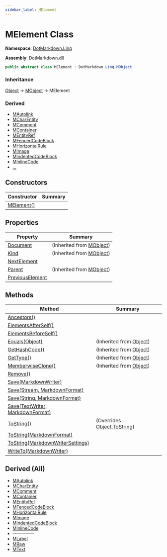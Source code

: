 ```yaml
---
sidebar_label: MElement
---
```


# MElement Class

**Namespace**: [DotMarkdown.Linq](../index.md)

**Assembly**: DotMarkdown\.dll

```csharp
public abstract class MElement : DotMarkdown.Linq.MObject
```

### Inheritance

[Object](https://docs.microsoft.com/en-us/dotnet/api/system.object) &#x2192; [MObject](../MObject/index.md) &#x2192; MElement

### Derived

* [MAutolink](../MAutolink/index.md)
* [MCharEntity](../MCharEntity/index.md)
* [MComment](../MComment/index.md)
* [MContainer](../MContainer/index.md)
* [MEntityRef](../MEntityRef/index.md)
* [MFencedCodeBlock](../MFencedCodeBlock/index.md)
* [MHorizontalRule](../MHorizontalRule/index.md)
* [MImage](../MImage/index.md)
* [MIndentedCodeBlock](../MIndentedCodeBlock/index.md)
* [MInlineCode](../MInlineCode/index.md)
* [...](#derived-all "See all derived types")

## Constructors

| Constructor | Summary |
| ----------- | ------- |
| [MElement()](-ctor/index.md) | |

## Properties

| Property | Summary |
| -------- | ------- |
| [Document](../MObject/Document/index.md) |  \(Inherited from [MObject](../MObject/index.md)\) |
| [Kind](../MObject/Kind/index.md) |  \(Inherited from [MObject](../MObject/index.md)\) |
| [NextElement](NextElement/index.md) | |
| [Parent](../MObject/Parent/index.md) |  \(Inherited from [MObject](../MObject/index.md)\) |
| [PreviousElement](PreviousElement/index.md) | |

## Methods

| Method | Summary |
| ------ | ------- |
| [Ancestors()](Ancestors/index.md) | |
| [ElementsAfterSelf()](ElementsAfterSelf/index.md) | |
| [ElementsBeforeSelf()](ElementsBeforeSelf/index.md) | |
| [Equals(Object)](https://docs.microsoft.com/en-us/dotnet/api/system.object.equals) |  \(Inherited from [Object](https://docs.microsoft.com/en-us/dotnet/api/system.object)\) |
| [GetHashCode()](https://docs.microsoft.com/en-us/dotnet/api/system.object.gethashcode) |  \(Inherited from [Object](https://docs.microsoft.com/en-us/dotnet/api/system.object)\) |
| [GetType()](https://docs.microsoft.com/en-us/dotnet/api/system.object.gettype) |  \(Inherited from [Object](https://docs.microsoft.com/en-us/dotnet/api/system.object)\) |
| [MemberwiseClone()](https://docs.microsoft.com/en-us/dotnet/api/system.object.memberwiseclone) |  \(Inherited from [Object](https://docs.microsoft.com/en-us/dotnet/api/system.object)\) |
| [Remove()](Remove/index.md) | |
| [Save(MarkdownWriter)](Save/index.md#DotMarkdown_Linq_MElement_Save_DotMarkdown_MarkdownWriter_) | |
| [Save(Stream, MarkdownFormat)](Save/index.md#DotMarkdown_Linq_MElement_Save_System_IO_Stream_DotMarkdown_MarkdownFormat_) | |
| [Save(String, MarkdownFormat)](Save/index.md#DotMarkdown_Linq_MElement_Save_System_String_DotMarkdown_MarkdownFormat_) | |
| [Save(TextWriter, MarkdownFormat)](Save/index.md#DotMarkdown_Linq_MElement_Save_System_IO_TextWriter_DotMarkdown_MarkdownFormat_) | |
| [ToString()](ToString/index.md#DotMarkdown_Linq_MElement_ToString) |  \(Overrides [Object.ToString](https://docs.microsoft.com/en-us/dotnet/api/system.object.tostring)\) |
| [ToString(MarkdownFormat)](ToString/index.md#DotMarkdown_Linq_MElement_ToString_DotMarkdown_MarkdownFormat_) | |
| [ToString(MarkdownWriterSettings)](ToString/index.md#DotMarkdown_Linq_MElement_ToString_DotMarkdown_MarkdownWriterSettings_) | |
| [WriteTo(MarkdownWriter)](WriteTo/index.md) | |

## Derived \(All\)

* [MAutolink](../MAutolink/index.md)
* [MCharEntity](../MCharEntity/index.md)
* [MComment](../MComment/index.md)
* [MContainer](../MContainer/index.md)
* [MEntityRef](../MEntityRef/index.md)
* [MFencedCodeBlock](../MFencedCodeBlock/index.md)
* [MHorizontalRule](../MHorizontalRule/index.md)
* [MImage](../MImage/index.md)
* [MIndentedCodeBlock](../MIndentedCodeBlock/index.md)
* [MInlineCode](../MInlineCode/index.md)
* &mdash;&mdash;&mdash;&mdash;&mdash;
* [MLabel](../MLabel/index.md)
* [MRaw](../MRaw/index.md)
* [MText](../MText/index.md)

